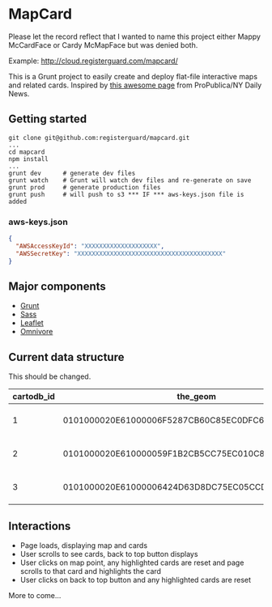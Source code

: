 # MapCard

Please let the record reflect that I wanted to name this project either Mappy McCardFace or Cardy McMapFace but was denied both.

Example: http://cloud.registerguard.com/mapcard/

This is a Grunt project to easily create and deploy flat-file interactive maps and related cards. Inspired by [this awesome page](http://interactive.nydailynews.com/2016/02/nypd-nuisance-abatement-case-studies-interactive/index.html) from ProPublica/NY Daily News.

## Getting started

```
git clone git@github.com:registerguard/mapcard.git
...
cd mapcard
npm install
...
grunt dev      # generate dev files
grunt watch    # Grunt will watch dev files and re-generate on save
grunt prod     # generate production files
grunt push     # will push to s3 *** IF *** aws-keys.json file is added
```

### aws-keys.json

```json
{
  "AWSAccessKeyId": "XXXXXXXXXXXXXXXXXXXX",
  "AWSSecretKey": "XXXXXXXXXXXXXXXXXXXXXXXXXXXXXXXXXXXXXXXX"
}

```

## Major components

* [Grunt](https://gruntjs.com/)
* [Sass](http://sass-lang.com/install)
* [Leaflet](http://leafletjs.com/)
* [Omnivore](https://github.com/mapbox/leaflet-omnivore#custom-layers)

## Current data structure

This should be changed.

cartodb_id|the_geom|location_z|location_c|address|tradename|status|latitude|longitude
---|---|---|---|---|---|---|---|---
1|0101000020E61000006F5287CB60C85EC0DFC6C1001D0D4640|97404|Eugene|2644 River Rd. #5|Oregon's Green Rush|Active|44.1024476|-123.1309079
2|0101000020E610000059F1B2CB5CC75EC010C8CAD4C9064640|97402|Eugene|1474 West 6th Ave.|Emerald City Medicinal|Active|44.0530344|-123.1150388
3|0101000020E61000006424D63D8DC75EC05CCD959C6E084640|97404|Eugene|340 River Rd.|Nectar|Active|44.0658756|-123.1179957

## Interactions

* Page loads, displaying map and cards
* User scrolls to see cards, back to top button displays
* User clicks on map point, any highlighted cards are reset and page scrolls to that card and highlights the card
* User clicks on back to top button and any highlighted cards are reset

More to come...
